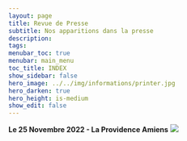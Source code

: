 ```yaml
---
layout: page
title: Revue de Presse
subtitle: Nos apparitions dans la presse
description: 
tags: 
menubar_toc: true
menubar: main_menu
toc_title: INDEX
show_sidebar: false
hero_image: ../../img/informations/printer.jpg
hero_darken: true
hero_height: is-medium
show_edit: false
---
```


**Le 25 Novembre 2022 - La Providence Amiens**
![](2022-12-14-18-07-42.png)